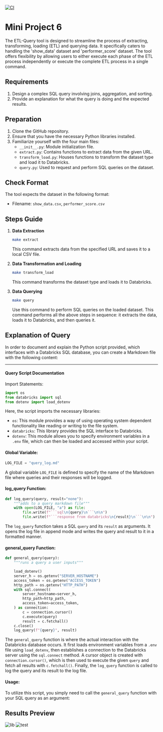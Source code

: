 [![CI](https://github.com/nogibjj/Mini_Project5_Yabei_New/actions/workflows/cicd.yml/badge.svg)](https://github.com/nogibjj/Mini_Project5_Yabei_New/actions/workflows/cicd.yml)
# Mini Project 6
The ETL-Query tool is designed to streamline the process of extracting, transforming, loading (ETL) and querying data. It specifically caters to handling the 'show_data' dataset and 'performer_score' dataset. The tool offers flexibility by allowing users to either execute each phase of the ETL process independently or execute the complete ETL process in a single command.

## Requirements
1. Design a complex SQL query involving joins, aggregation, and sorting.
2. Provide an explanation for what the query is doing and the expected results.


## Preparation
1. Clone the GitHub repository.
2. Ensure that you have the necessary Python libraries installed.
3. Familiarize yourself with the four main files:
    - `__init__.py`: Module initialization file.
    - `extract.py`: Contains functions to extract data from the given URL.
    - `transform_load.py`: Houses functions to transform the dataset type and load it to Databricks.
    - `query.py`: Used to request and perform SQL queries on the dataset.

## Check Format
The tool expects the dataset in the following format:
- Filename: `show_data.csv`, `performer_score.csv`

## Steps Guide
1. **Data Extraction**
    ```bash
    make extract
    ```
    This command extracts data from the specified URL and saves it to a local CSV file.

2. **Data Transformation and Loading**
    ```bash
    make transform_load
    ```
    This command transforms the dataset type and loads it to Databricks.

3. **Data Querying**
    ```bash
    make query
    ```
    Use this command to perform SQL queries on the loaded dataset.
    This command performs all the above steps in sequence: it extracts the data, loads it to Databricks, and then queries it.

## Explanation of Query
In order to document and explain the Python script provided, which interfaces with a Databricks SQL database, you can create a Markdown file with the following content:

---

#### Query Script Documentation
Import Statements:
```python
import os
from databricks import sql
from dotenv import load_dotenv
```
Here, the script imports the necessary libraries:
- `os`: This module provides a way of using operating system dependent functionality like reading or writing to the file system.
- `databricks`: This library provides the SQL interface to Databricks.
- `dotenv`: This module allows you to specify environment variables in a `.env` file, which can then be loaded and accessed within your script.

#### Global Variable:
```python
LOG_FILE = "query_log.md"
```
A global variable `LOG_FILE` is defined to specify the name of the Markdown file where queries and their responses will be logged.

#### log_query Function:
```python
def log_query(query, result="none"):
    """adds to a query markdown file"""
    with open(LOG_FILE, "a") as file:
        file.write(f"```sql\n{query}\n```\n\n")
        file.write(f"```response from databricks\n{result}\n```\n\n")
```
The `log_query` function takes a SQL `query` and its `result` as arguments. It opens the log file in append mode and writes the query and result to it in a formatted manner.

#### general_query Function:
```python
def general_query(query):
    """runs a query a user inputs"""

    load_dotenv()
    server_h = os.getenv("SERVER_HOSTNAME")
    access_token = os.getenv("ACCESS_TOKEN")
    http_path = os.getenv("HTTP_PATH")
    with sql.connect(
        server_hostname=server_h,
        http_path=http_path,
        access_token=access_token,
    ) as connection:
        c = connection.cursor()
        c.execute(query)
        result = c.fetchall()
    c.close()
    log_query(f"{query}", result)
```
The `general_query` function is where the actual interaction with the Databricks database occurs. It first loads environment variables from a `.env` file using `load_dotenv`, then establishes a connection to the Databricks server using the `sql.connect` method. A cursor object is created with `connection.cursor()`, which is then used to execute the given `query` and fetch all results with `c.fetchall()`. Finally, the `log_query` function is called to log the query and its result to the log file.

#### Usage:
To utilize this script, you simply need to call the `general_query` function with your SQL query as an argument:

## Results Preview
![lib](https://github.com/nogibjj/mini_project6_yabei/assets/143656459/0e8483ee-d989-465f-ba6d-dd8ddc9ce4b4)
![test](https://github.com/nogibjj/mini_project6_yabei/assets/143656459/daa0fb1c-90f5-4855-af3c-35e829eecde0)


